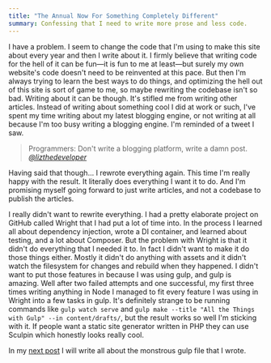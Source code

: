 ```yaml
---
title: "The Annual Now For Something Completely Different"
summary: Confessing that I need to write more prose and less code.
---
```

I have a problem. I seem to change the code that I'm using to make this site about every year and then I write about it. I firmly believe that writing code for the hell of it can be fun—it is fun to me at least—but surely my own website's code doesn't need to be reinvented at this pace. But then I'm always trying to learn the best ways to do things, and optimizing the hell out of this site is sort of game to me, so maybe rewriting the codebase isn't so bad. Writing about it can be though. It's stifled me from writing other articles. Instead of writing about something cool I did at work or such, I've spent my time writing about my latest blogging engine, or not writing at all because I'm too busy writing a blogging engine. I'm reminded of a tweet I saw.

> Programmers: Don't write a blogging platform, write a damn post.
> <cite>[@lizthedeveloper](https://twitter.com/lizthedeveloper/status/342499515108061184)</cite>

Having said that though... I rewrote everything again. This time I'm really happy with the result. It literally does everything I want it to do. And I'm promising myself going forward to just write articles, and not a codebase to publish the articles.

I really didn't want to rewrite everything. I had a pretty elaborate project on GitHub called Wright that I had put a lot of time into. In the process I learned all about dependency injection, wrote a DI container, and learned about testing, and a lot about Composer. But the problem with Wright is that it didn't do everything that I needed it to. In fact I didn't want to make it do those things either. Mostly it didn't do anything with assets and it didn't watch the filesystem for changes and rebuild when they happened. I didn't want to put those features in because I was using gulp, and gulp is amazing. Well after two failed attempts and one successful, my first three times writing anything in Node I managed to fit every feature I was using in Wright into a few tasks in gulp. It's definitely strange to be running commands like `gulp watch serve` and `gulp make --title "All the Things with Gulp" --in content/drafts/`, but the result works so well I'm sticking with it. If people want a static site generator written in PHP they can use Sculpin which honestly looks really cool.

In my [next post](/posts/all-the-things-with-gulp/) I will write all about the monstrous gulp file that I wrote.
